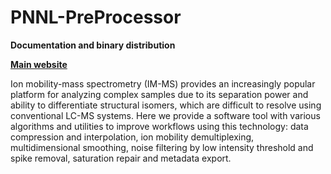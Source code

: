 # PNNL-PreProcessor

__Documentation and binary distribution__

__[Main website](https://pnnl-comp-mass-spec.github.io/PNNL-PreProcessor/)__

Ion mobility-mass spectrometry (IM-MS) provides an increasingly popular platform for analyzing complex samples due to its separation power and ability to differentiate structural isomers, which are difficult to resolve using conventional LC-MS systems. Here we provide a software tool with various algorithms and utilities to improve workflows using this technology: data compression and interpolation, ion mobility demultiplexing, multidimensional smoothing, noise filtering by low intensity threshold and spike removal, saturation repair and metadata export.
